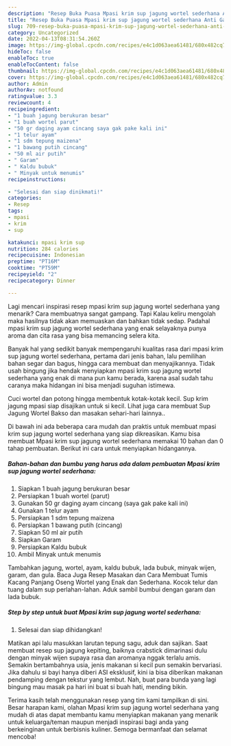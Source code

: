 ```yaml
---
description: "Resep Buka Puasa Mpasi krim sup jagung wortel sederhana Anti Gagal"
title: "Resep Buka Puasa Mpasi krim sup jagung wortel sederhana Anti Gagal"
slug: 709-resep-buka-puasa-mpasi-krim-sup-jagung-wortel-sederhana-anti-gagal
category: Uncategorized
date: 2022-04-13T08:31:54.260Z
image: https://img-global.cpcdn.com/recipes/e4c1d063aea61481/680x482cq70/mpasi-krim-sup-jagung-wortel-sederhana-foto-resep-utama.jpg
hideToc: false
enableToc: true
enableTocContent: false
thumbnail: https://img-global.cpcdn.com/recipes/e4c1d063aea61481/680x482cq70/mpasi-krim-sup-jagung-wortel-sederhana-foto-resep-utama.jpg
cover: https://img-global.cpcdn.com/recipes/e4c1d063aea61481/680x482cq70/mpasi-krim-sup-jagung-wortel-sederhana-foto-resep-utama.jpg
author: Admin
authorAv: notfound
ratingvalue: 3.3
reviewcount: 4
recipeingredient:
- "1 buah jagung berukuran besar"
- "1 buah wortel parut"
- "50 gr daging ayam cincang saya gak pake kali ini"
- "1 telur ayam"
- "1 sdm tepung maizena"
- "1 bawang putih cincang"
- "50 ml air putih"
- " Garam"
- " Kaldu bubuk"
- " Minyak untuk menumis"
recipeinstructions:

- "Selesai dan siap dinikmati!"
categories:
- Resep
tags:
- mpasi
- krim
- sup

katakunci: mpasi krim sup 
nutrition: 284 calories
recipecuisine: Indonesian
preptime: "PT16M"
cooktime: "PT59M"
recipeyield: "2"
recipecategory: Dinner

---
```



Lagi mencari inspirasi resep mpasi krim sup jagung wortel sederhana yang menarik? Cara membuatnya sangat gampang. Tapi Kalau keliru mengolah maka hasilnya tidak akan memuaskan dan bahkan tidak sedap. Padahal mpasi krim sup jagung wortel sederhana yang enak selayaknya punya aroma dan cita rasa yang bisa memancing selera kita.


Banyak hal yang sedikit banyak mempengaruhi kualitas rasa dari mpasi krim sup jagung wortel sederhana, pertama dari jenis bahan, lalu pemilihan bahan segar dan bagus, hingga cara membuat dan menyajikannya. Tidak usah bingung jika hendak menyiapkan mpasi krim sup jagung wortel sederhana yang enak di mana pun kamu berada, karena asal sudah tahu caranya maka hidangan ini bisa menjadi suguhan istimewa.

Cuci wortel dan potong hingga membentuk kotak-kotak kecil. Sup krim jagung mpasi siap disajikan untuk si kecil. Lihat juga cara membuat Sup Jagung Wortel Bakso dan masakan sehari-hari lainnya..


Di bawah ini ada beberapa cara mudah dan praktis untuk membuat mpasi krim sup jagung wortel sederhana yang siap dikreasikan. Kamu bisa membuat Mpasi krim sup jagung wortel sederhana memakai 10 bahan dan 0 tahap pembuatan. Berikut ini cara untuk menyiapkan hidangannya.

<!--inarticleads1-->

##### Bahan-bahan dan bumbu yang harus ada dalam pembuatan Mpasi krim sup jagung wortel sederhana:

1. Siapkan 1 buah jagung berukuran besar
1. Persiapkan 1 buah wortel (parut)
1. Gunakan 50 gr daging ayam cincang (saya gak pake kali ini)
1. Gunakan 1 telur ayam
1. Persiapkan 1 sdm tepung maizena
1. Persiapkan 1 bawang putih (cincang)
1. Siapkan 50 ml air putih
1. Siapkan  Garam
1. Persiapkan  Kaldu bubuk
1. Ambil  Minyak untuk menumis


Tambahkan jagung, wortel, ayam, kaldu bubuk, lada bubuk, minyak wijen, garam, dan gula. Baca Juga Resep Masakan dan Cara Membuat Tumis Kacang Panjang Oseng Wortel yang Enak dan Sederhana. Kocok telur dan tuang dalam sup perlahan-lahan. Aduk sambil bumbui dengan garam dan lada bubuk. 

<!--inarticleads2-->

##### Step by step untuk buat Mpasi krim sup jagung wortel sederhana:


1. Selesai dan siap dihidangkan!

Matikan api lalu masukkan larutan tepung sagu, aduk dan sajikan. Saat membuat resep sup jagung kepiting, baiknya crabstick dimarinasi dulu dengan minyak wijen supaya rasa dan aromanya nggak terlalu amis. Semakin bertambahnya usia, jenis makanan si kecil pun semakin bervariasi. Jika dahulu si bayi hanya diberi ASI eksklusif, kini ia bisa diberikan makanan pendamping dengan tekstur yang lembut. Nah, buat para bunda yang lagi bingung mau masak pa hari ini buat si buah hati, mending bikin. 

Terima kasih telah menggunakan resep yang tim kami tampilkan di sini. Besar harapan kami, olahan Mpasi krim sup jagung wortel sederhana yang mudah di atas dapat membantu kamu menyiapkan makanan yang menarik untuk keluarga/teman maupun menjadi inspirasi bagi anda yang berkeinginan untuk berbisnis kuliner. Semoga bermanfaat dan selamat mencoba!
